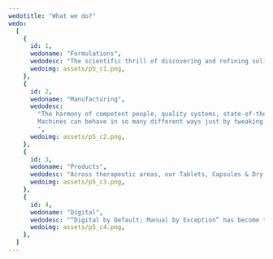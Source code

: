 ```yaml
---
wedotitle: "What we do?"
wedo:
  [
    {
      id: 1,
      wedoname: "Formulations",
      wedodesc: "The scientific thrill of discovering and refining solid oral formulations is so intense.  In the process, collision of formulation scientists, analytical chemists and regulatory professionals is natural.  But, it is a constructive collision; something that results in a beautiful creation.  Remember the Big Bang that made life possible on planet earth?  ",
      wedoimg: assets/p5_c1.png,
    },
    {
      id: 2,
      wedoname: "Manufacturing",
      wedodesc:
        "The harmony of competent people, quality systems, state-of-the-art facilities, cutting-edge machines, and clean environment can produce magic, consistently.  Be it the complex “double coated bi-layer tablets” or the simple “fill & seal” sachets, Good Manufacturing Practices (GMP) never ceases to amaze us.
        Machines can behave in so many different ways just by tweaking a few process parameters.
        ",
      wedoimg: assets/p5_c2.png,
    },
    {
      id: 3,
      wedoname: "Products",
      wedodesc: "Across therapeutic areas, our Tablets, Capsules & Dry Syrup products are packed in HDPE Bottles, Alu-Alu, Blister, Sachet and Strip formats.  We specialize in non-beta lactam based solid oral products.  Additionally, our online store has other OTC & Rx products sourced from curated GMP partners.",
      wedoimg: assets/p5_c3.png,
    },
    {
      id: 4,
      wedoname: "Digital",
      wedodesc: "“Digital by Default; Manual by Exception” has become the norm in the Life Sciences industry. From DevOps to Industry 4.0, our digital business unit offers digital product development, product support and custom implementation services.  We also specialize in IT Quality & Compliance, including but not limited to GxP compliant SDLC design, Computerized System Validation (CSV), Software Quality Assurance (SQA), Software Test Automation, and Part 11 / Annex 11 Controls.",
      wedoimg: assets/p5_c4.png,
    },
  ]
---
```

